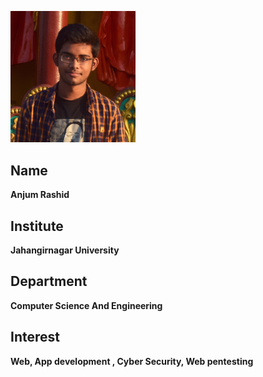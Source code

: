 <img src="../Images/anjum-rashid.JPG" alt="Anjum Rashid image" width="200"/> <br>
## Name <br>
**Anjum Rashid**

## Institute <br>
**Jahangirnagar University**

## Department <br>
**Computer Science And Engineering**


## Interest <br>
**Web, App development , Cyber Security, Web pentesting**
